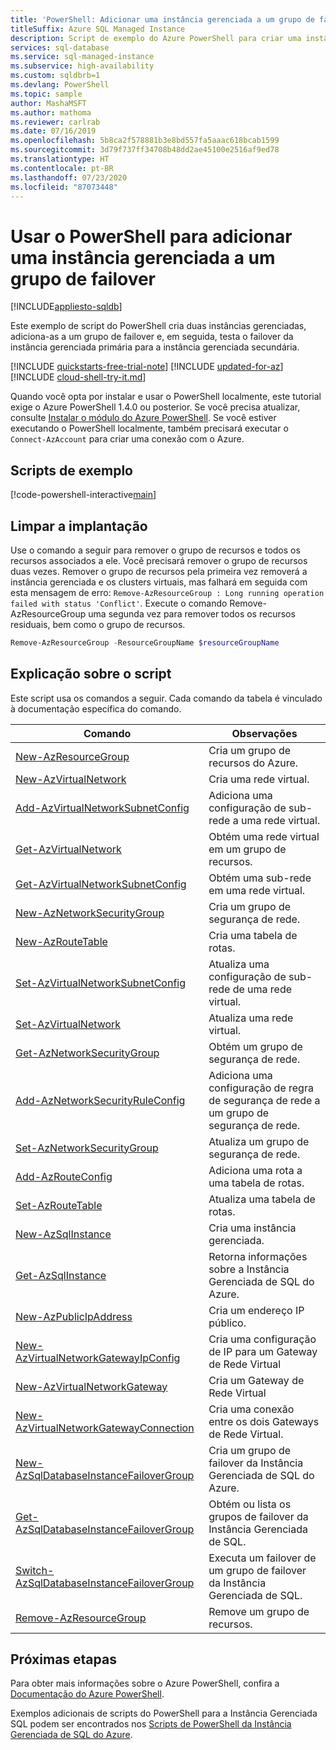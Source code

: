```yaml
---
title: 'PowerShell: Adicionar uma instância gerenciada a um grupo de failover automático'
titleSuffix: Azure SQL Managed Instance
description: Script de exemplo do Azure PowerShell para criar uma instância gerenciada, adicioná-la a um grupo de failover automático e testar o failover.
services: sql-database
ms.service: sql-managed-instance
ms.subservice: high-availability
ms.custom: sqldbrb=1
ms.devlang: PowerShell
ms.topic: sample
author: MashaMSFT
ms.author: mathoma
ms.reviewer: carlrab
ms.date: 07/16/2019
ms.openlocfilehash: 5b8ca2f578881b3e8bd557fa5aaac618bcab1599
ms.sourcegitcommit: 3d79f737ff34708b48dd2ae45100e2516af9ed78
ms.translationtype: HT
ms.contentlocale: pt-BR
ms.lasthandoff: 07/23/2020
ms.locfileid: "87073448"
---
```

# <a name="use-powershell-to-add-a-managed-instance-to-a-failover-group"></a>Usar o PowerShell para adicionar uma instância gerenciada a um grupo de failover 

[!INCLUDE[appliesto-sqldb](../../includes/appliesto-sqlmi.md)]

Este exemplo de script do PowerShell cria duas instâncias gerenciadas, adiciona-as a um grupo de failover e, em seguida, testa o failover da instância gerenciada primária para a instância gerenciada secundária. 

[!INCLUDE [quickstarts-free-trial-note](../../../../includes/quickstarts-free-trial-note.md)]
[!INCLUDE [updated-for-az](../../../../includes/updated-for-az.md)]
[!INCLUDE [cloud-shell-try-it.md](../../../../includes/cloud-shell-try-it.md)]

Quando você opta por instalar e usar o PowerShell localmente, este tutorial exige o Azure PowerShell 1.4.0 ou posterior. Se você precisa atualizar, consulte [Instalar o módulo do Azure PowerShell](/powershell/azure/install-az-ps). Se você estiver executando o PowerShell localmente, também precisará executar o `Connect-AzAccount` para criar uma conexão com o Azure.

## <a name="sample-scripts"></a>Scripts de exemplo

[!code-powershell-interactive[main](../../../../powershell_scripts/sql-database/failover-groups/add-managed-instance-to-failover-group-az-ps.ps1 "Add managed instance to a failover group")]

## <a name="clean-up-deployment"></a>Limpar a implantação

Use o comando a seguir para remover o grupo de recursos e todos os recursos associados a ele. Você precisará remover o grupo de recursos duas vezes. Remover o grupo de recursos pela primeira vez removerá a instância gerenciada e os clusters virtuais, mas falhará em seguida com esta mensagem de erro: `Remove-AzResourceGroup : Long running operation failed with status 'Conflict'`. Execute o comando Remove-AzResourceGroup uma segunda vez para remover todos os recursos residuais, bem como o grupo de recursos.

```powershell
Remove-AzResourceGroup -ResourceGroupName $resourceGroupName
```

## <a name="script-explanation"></a>Explicação sobre o script

Este script usa os comandos a seguir. Cada comando da tabela é vinculado à documentação específica do comando.

| Comando | Observações |
|---|---|
| [New-AzResourceGroup](/powershell/module/az.resources/new-azresourcegroup) | Cria um grupo de recursos do Azure.  |
| [New-AzVirtualNetwork](/powershell/module/az.network/new-azvirtualnetwork) | Cria uma rede virtual.  |
| [Add-AzVirtualNetworkSubnetConfig](/powershell/module/az.network/add-azvirtualnetworksubnetconfig) | Adiciona uma configuração de sub-rede a uma rede virtual. | 
| [Get-AzVirtualNetwork](/powershell/module/az.network/get-azvirtualnetwork) | Obtém uma rede virtual em um grupo de recursos. | 
| [Get-AzVirtualNetworkSubnetConfig](/powershell/module/az.network/get-azvirtualnetworksubnetconfig) | Obtém uma sub-rede em uma rede virtual. | 
| [New-AzNetworkSecurityGroup](/powershell/module/az.network/new-aznetworksecuritygroup) | Cria um grupo de segurança de rede. | 
| [New-AzRouteTable](/powershell/module/az.network/new-azroutetable) | Cria uma tabela de rotas. |
| [Set-AzVirtualNetworkSubnetConfig](/powershell/module/az.network/set-azvirtualnetworksubnetconfig) | Atualiza uma configuração de sub-rede de uma rede virtual.  |
| [Set-AzVirtualNetwork](/powershell/module/az.network/set-azvirtualnetwork) | Atualiza uma rede virtual.  |
| [Get-AzNetworkSecurityGroup](/powershell/module/az.network/get-aznetworksecuritygroup) | Obtém um grupo de segurança de rede. |
| [Add-AzNetworkSecurityRuleConfig](/powershell/module/az.network/add-aznetworksecurityruleconfig)| Adiciona uma configuração de regra de segurança de rede a um grupo de segurança de rede. |
| [Set-AzNetworkSecurityGroup](/powershell/module/az.network/set-aznetworksecuritygroup) | Atualiza um grupo de segurança de rede.  | 
| [Add-AzRouteConfig](/powershell/module/az.network/add-azrouteconfig) | Adiciona uma rota a uma tabela de rotas. |
| [Set-AzRouteTable](/powershell/module/az.network/set-azroutetable) | Atualiza uma tabela de rotas.  |
| [New-AzSqlInstance](/powershell/module/az.sql/new-azsqlinstance) | Cria uma instância gerenciada.  |
| [Get-AzSqlInstance](/powershell/module/az.sql/get-azsqlinstance)| Retorna informações sobre a Instância Gerenciada de SQL do Azure. |
| [New-AzPublicIpAddress](/powershell/module/az.network/new-azpublicipaddress) | Cria um endereço IP público.  | 
| [New-AzVirtualNetworkGatewayIpConfig](/powershell/module/az.network/new-azvirtualnetworkgatewayipconfig) | Cria uma configuração de IP para um Gateway de Rede Virtual |
| [New-AzVirtualNetworkGateway](/powershell/module/az.network/new-azvirtualnetworkgateway) | Cria um Gateway de Rede Virtual |
| [New-AzVirtualNetworkGatewayConnection](/powershell/module/az.network/new-azvirtualnetworkgatewayconnection) | Cria uma conexão entre os dois Gateways de Rede Virtual.   |
| [New-AzSqlDatabaseInstanceFailoverGroup](/powershell/module/az.sql/new-azsqldatabaseinstancefailovergroup)| Cria um grupo de failover da Instância Gerenciada de SQL do Azure.  |
| [Get-AzSqlDatabaseInstanceFailoverGroup](/powershell/module/az.sql/get-azsqldatabaseinstancefailovergroup) | Obtém ou lista os grupos de failover da Instância Gerenciada de SQL.| 
| [Switch-AzSqlDatabaseInstanceFailoverGroup](/powershell/module/az.sql/switch-azsqldatabaseinstancefailovergroup) | Executa um failover de um grupo de failover da Instância Gerenciada de SQL. | 
| [Remove-AzResourceGroup](/powershell/module/az.resources/remove-azresourcegroup) | Remove um grupo de recursos. | 

## <a name="next-steps"></a>Próximas etapas

Para obter mais informações sobre o Azure PowerShell, confira a [Documentação do Azure PowerShell](/powershell/azure/).

Exemplos adicionais de scripts do PowerShell para a Instância Gerenciada SQL podem ser encontrados nos [Scripts de PowerShell da Instância Gerenciada de SQL do Azure](../../database/powershell-script-content-guide.md).
